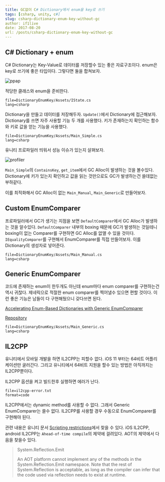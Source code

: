 ```yaml
---
title: GC없이 C# Dictionary에서 enum을 key로 쓰기
tags: [csharp, unity, c#]
slug: csharp-dictionary-enum-key-without-gc
author: if1live
date: 2017-08-20
url: /posts/csharp-dictionary-enum-key-without-gc
---
```


## C# Dictionary + enum

C# Dictionary는 Key-Value로 데이터를 저장할수 있는 좋은 자료구조이다.
enum은 key로 쓰기에 좋은 타입이다.
그렇다면 둘을 합쳐보자.

![ppap]({attach}csharp-dictionary-enum-key-without-gc/ppap.jpg)

적당한 클래스와 enum을 준비한다.

~~~maya:view
file=DictionaryEnumKey/Assets/IState.cs
lang=csharp
~~~

Dictionary을 만들고 데이터를 저장해두자.
`Update()`에서 Dictionary에 접근해보자.
Dictionary를 쓰면 자주 사용할 기능 두 개를 사용했다.
키가 존재하는지 확인하는 함수와 키로 값을 얻는 기능을 사용했다.

~~~maya:view
file=DictionaryEnumKey/Assets/Main_Simple.cs
lang=csharp
~~~

유니티 프로파일러 띄워서 성능 이슈가 있는지 살펴보자.

![profiler]({attach}csharp-dictionary-enum-key-without-gc/profiler.png)

`Main_Simple`의 `ContainsKey`, `get_item`에서 GC Alloc이 발생하는 것을 볼수있다. Dictionary에 키가 있는지 확인하고 값을 읽는 것만으로도 GC가 발생하는건 쓸데없는 부하같다. 

이를 최적화해서 GC Alloc이 없는 `Main_Manual`, `Main_Generic`로 만들어보자.

## Custom EnumComparer

프로파일러에서 GC가 생기는 지점을 보면 `DefaultComparer`에서 GC Alloc가 발생하는 것을 알수있다. 
`DefaultComparer` 내부의 boxing 때문에 GC가 발생하는 것일테니 boxing이 없는 Comparer를 구현하면 GC Alloc를 없앨 수 있을 것이다.
`IEqualityComparer`를 구현해서 EnumComparer를 직접 만들어보자. 이를 Dictionary의 생성자로 넣어준다.

~~~maya:view
file=DictionaryEnumKey/Assets/Main_Manual.cs
lang=csharp
~~~

##  Generic EnumComparer

코드에 존재하는 enum이 한두개도 아닌데 enum마다 enum comparer를 구현하는건 역시 귀찮다.
제네릭으로 적절한 enum comparer를 찍어낼수 있으면 편할 것이다.
이런 좋은 기능은 남들이 다 구현해뒀으니 갖다쓰면 된다.

[Accelerating Enum-Based Dictionaries with Generic EnumComparer][codeproject-detail]

[Repository][repo]

~~~maya:view
file=DictionaryEnumKey/Assets/Main_Generic.cs
lang=csharp
~~~

## IL2CPP

유니티에서 모바일 개발을 하면 IL2CPP는 피할수 없다. 
iOS 11 부터는 64비트 어플리케이션만 굴러간다. 
그리고 유니티에서 64비트 지원을 할수 있는 방법은 아직까지는 IL2CPP뿐이다.

IL2CPP 옵션을 켜고 빌드한후 실행하면 에러가 난다.

~~~maya:view
file=il2cpp-error.txt
format=code
~~~

IL2CPP에서는 dynamic method를 사용할 수 없다.
그래서 Generic EnumComparer는 쓸수 없다.
IL2CPP를 사용할 경우 수동으로 EnumComparer를 구현해야 된다.

관련 내용은 유니티 문서 [Scripting restrictions][unity-scripting-restrictions]에서 찾을 수 있다.
iOS IL2CPP, android IL2CPP는 `Ahead-of-time compile`의 제약에 걸려있다.
AOT의 제약에서 다음을 찾을수 있다.

> System.Reflection.Emit
> 
> An AOT platform cannot implement any of the methods in the System.Reflection.Emit namespace.
> Note that the rest of System.Reflection is acceptable,
> as long as the compiler can infer that the code used via reflection needs to exist at runtime.


[repo]: https://github.com/OmerMor/EnumComparer

[codeproject-detail]: https://www.codeproject.com/Articles/33528/Accelerating-Enum-Based-Dictionaries-with-Generic

[ios-no-code-gen]: http://ronniej.sfuh.tk/%EC%9C%A0%EB%8B%88%ED%8B%B0-ios-%EC%A0%9C%EC%95%BD%EC%82%AC%ED%95%AD/

[unity-scripting-restrictions]: [https://docs.unity3d.com/Manual/ScriptingRestrictions.html]
